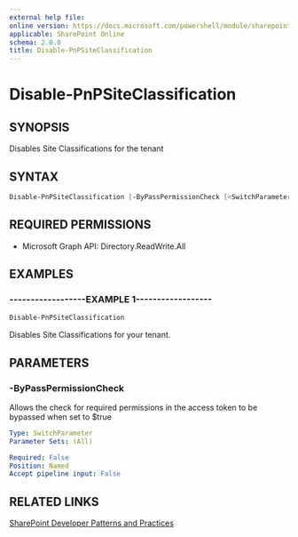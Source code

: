 ```yaml
---
external help file:
online version: https://docs.microsoft.com/powershell/module/sharepoint-pnp/disable-pnpsiteclassification
applicable: SharePoint Online
schema: 2.0.0
title: Disable-PnPSiteClassification
---
```


# Disable-PnPSiteClassification

## SYNOPSIS
Disables Site Classifications for the tenant

## SYNTAX 

```powershell
Disable-PnPSiteClassification [-ByPassPermissionCheck [<SwitchParameter>]]
```

## REQUIRED PERMISSIONS

  * Microsoft Graph API: Directory.ReadWrite.All

## EXAMPLES

### ------------------EXAMPLE 1------------------
```powershell
Disable-PnPSiteClassification
```

Disables Site Classifications for your tenant.

## PARAMETERS

### -ByPassPermissionCheck
Allows the check for required permissions in the access token to be bypassed when set to $true

```yaml
Type: SwitchParameter
Parameter Sets: (All)

Required: False
Position: Named
Accept pipeline input: False
```

## RELATED LINKS

[SharePoint Developer Patterns and Practices](https://aka.ms/sppnp)